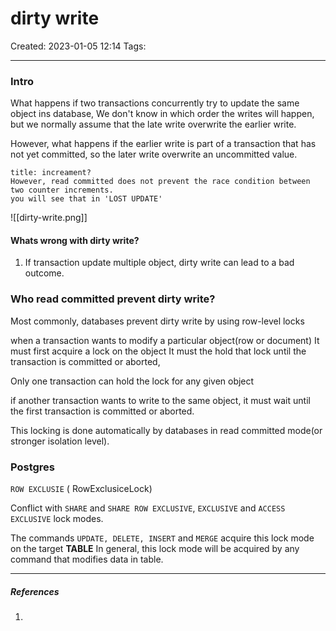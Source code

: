# dirty write
Created: 2023-01-05 12:14
Tags: 
____

### Intro

What happens if two transactions concurrently try to update the same object ins  database, We don't know in which order the writes will happen, but we normally assume that the late write overwrite the earlier write.

However, what happens if the earlier write is part of a transaction that has not yet committed, so the later write overwrite an uncommitted value.

```ad-warning
title: increament?
However, read committed does not prevent the race condition between two counter increments. 
you will see that in 'LOST UPDATE'
```



![[dirty-write.png]]


#### Whats wrong with dirty write?

1. If transaction update multiple object, dirty write can lead to a bad outcome. 


### Who read committed prevent dirty write?

Most commonly, databases prevent dirty write by using row-level locks

when a transaction wants to modify a particular object(row or document)
It must first acquire a lock on the object It must the hold that lock until the transaction is committed or aborted,

Only one transaction can hold the lock for any given object

if another transaction wants to write to the same object, it must wait until the first transaction is committed or aborted.

This locking is done automatically by databases in read committed mode(or stronger isolation level).



### Postgres

`ROW EXCLUSIE` ( RowExclusiceLock)

Conflict with `SHARE` and `SHARE ROW EXCLUSIVE`, `EXCLUSIVE` and `ACCESS EXCLUSIVE` lock modes.

The commands `UPDATE, DELETE, INSERT` and `MERGE` acquire this lock mode on the target __TABLE__ 
In general, this lock mode will be acquired by any command that modifies data in table.


_____
##### References
1.

